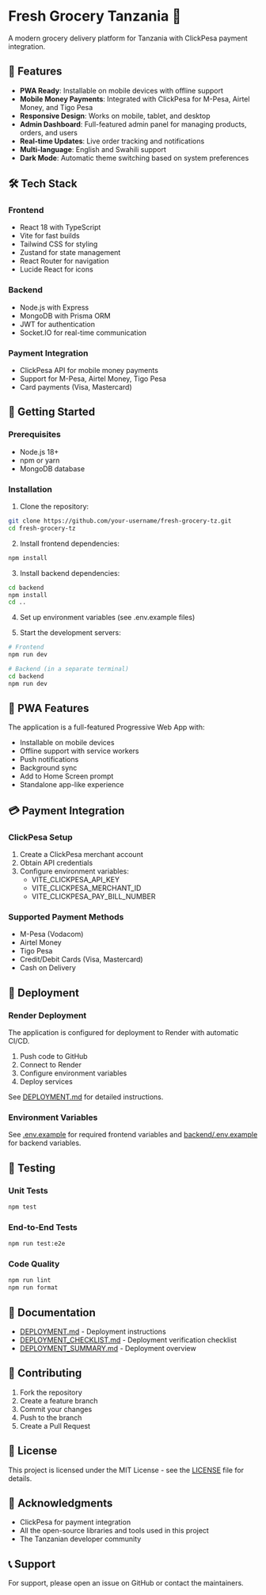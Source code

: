 # Fresh Grocery Tanzania 🥦

A modern grocery delivery platform for Tanzania with ClickPesa payment integration.

## 🌟 Features

- **PWA Ready**: Installable on mobile devices with offline support
- **Mobile Money Payments**: Integrated with ClickPesa for M-Pesa, Airtel Money, and Tigo Pesa
- **Responsive Design**: Works on mobile, tablet, and desktop
- **Admin Dashboard**: Full-featured admin panel for managing products, orders, and users
- **Real-time Updates**: Live order tracking and notifications
- **Multi-language**: English and Swahili support
- **Dark Mode**: Automatic theme switching based on system preferences

## 🛠️ Tech Stack

### Frontend
- React 18 with TypeScript
- Vite for fast builds
- Tailwind CSS for styling
- Zustand for state management
- React Router for navigation
- Lucide React for icons

### Backend
- Node.js with Express
- MongoDB with Prisma ORM
- JWT for authentication
- Socket.IO for real-time communication

### Payment Integration
- ClickPesa API for mobile money payments
- Support for M-Pesa, Airtel Money, Tigo Pesa
- Card payments (Visa, Mastercard)

## 🚀 Getting Started

### Prerequisites
- Node.js 18+
- npm or yarn
- MongoDB database

### Installation

1. Clone the repository:
```bash
git clone https://github.com/your-username/fresh-grocery-tz.git
cd fresh-grocery-tz
```

2. Install frontend dependencies:
```bash
npm install
```

3. Install backend dependencies:
```bash
cd backend
npm install
cd ..
```

4. Set up environment variables (see .env.example files)

5. Start the development servers:
```bash
# Frontend
npm run dev

# Backend (in a separate terminal)
cd backend
npm run dev
```

## 📱 PWA Features

The application is a full-featured Progressive Web App with:
- Installable on mobile devices
- Offline support with service workers
- Push notifications
- Background sync
- Add to Home Screen prompt
- Standalone app-like experience

## 💳 Payment Integration

### ClickPesa Setup
1. Create a ClickPesa merchant account
2. Obtain API credentials
3. Configure environment variables:
   - VITE_CLICKPESA_API_KEY
   - VITE_CLICKPESA_MERCHANT_ID
   - VITE_CLICKPESA_PAY_BILL_NUMBER

### Supported Payment Methods
- M-Pesa (Vodacom)
- Airtel Money
- Tigo Pesa
- Credit/Debit Cards (Visa, Mastercard)
- Cash on Delivery

## 🚢 Deployment

### Render Deployment
The application is configured for deployment to Render with automatic CI/CD.

1. Push code to GitHub
2. Connect to Render
3. Configure environment variables
4. Deploy services

See [DEPLOYMENT.md](DEPLOYMENT.md) for detailed instructions.

### Environment Variables
See [.env.example](.env.example) for required frontend variables and [backend/.env.example](backend/.env.example) for backend variables.

## 🧪 Testing

### Unit Tests
```bash
npm test
```

### End-to-End Tests
```bash
npm run test:e2e
```

### Code Quality
```bash
npm run lint
npm run format
```

## 📖 Documentation

- [DEPLOYMENT.md](DEPLOYMENT.md) - Deployment instructions
- [DEPLOYMENT_CHECKLIST.md](DEPLOYMENT_CHECKLIST.md) - Deployment verification checklist
- [DEPLOYMENT_SUMMARY.md](DEPLOYMENT_SUMMARY.md) - Deployment overview

## 🤝 Contributing

1. Fork the repository
2. Create a feature branch
3. Commit your changes
4. Push to the branch
5. Create a Pull Request

## 📄 License

This project is licensed under the MIT License - see the [LICENSE](LICENSE) file for details.

## 🙏 Acknowledgments

- ClickPesa for payment integration
- All the open-source libraries and tools used in this project
- The Tanzanian developer community

## 📞 Support

For support, please open an issue on GitHub or contact the maintainers.